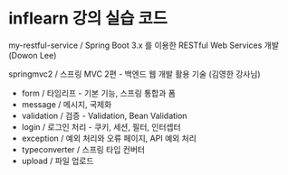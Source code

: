 # inflearn 강의 실습 코드


my-restful-service / Spring Boot 3.x 를 이용한 RESTful Web Services 개발 (Dowon Lee)

springmvc2 / 스프링 MVC 2편 - 백엔드 웹 개발 활용 기술 (김영한 강사님)
- form / 타임리프 - 기본 기능, 스프링 통합과 폼
- message / 메시지, 국제화
- validation / 검증 - Validation, Bean Validation 
- login / 로그인 처리 - 쿠키, 세션, 필터, 인터셉터
- exception / 예외 처리와 오류 페이지, API 예외 처리
- typeconverter / 스프링 타입 컨버터
- upload / 파일 업로드
